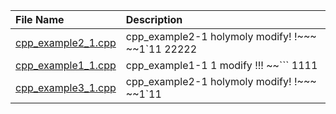 | File Name                                  | Description                                       |
|:-------------------------------------------|:--------------------------------------------------|
| [cpp_example2_1.cpp](./cpp_example2_1.cpp) | cpp_example2-1 holymoly modify! !~~~ ~~1`11 22222 |
| [cpp_example1_1.cpp](./cpp_example1_1.cpp) | cpp_example1-1 1 modify !!! ~~``` 1111            |
| [cpp_example3_1.cpp](./cpp_example3_1.cpp) | cpp_example2-1 holymoly modify! !~~~ ~~1`11       |
